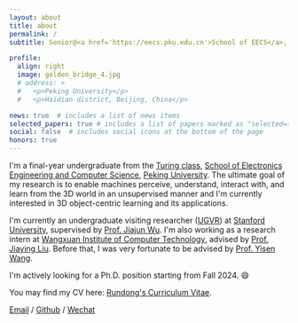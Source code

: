 ```yaml
---
layout: about
title: about
permalink: /
subtitle: Senior@<a href='https://eecs.pku.edu.cn'>School of EECS</a>, <a href='https://www.pku.edu.cn'>Peking University</a>

profile:
  align: right
  image: golden_bridge_4.jpg
  # address: >
  #   <p>Peking University</p>
  #   <p>Haidian district, Beijing, China</p>

news: true  # includes a list of news items
selected_papers: true # includes a list of papers marked as "selected={true}"
social: false  # includes social icons at the bottom of the page
honors: true
---
```

I'm a final-year undergraduate from the [Turing class](https://cfcs.pku.edu.cn/english/research/turing_program/introduction1/index.htm), [School of Electronics Engineering and Computer Science](https://eecs.pku.edu.cn/), [Peking University](https://www.pku.edu.cn/). The ultimate goal of my research is to enable machines perceive, understand, interact with, and learn from the 3D world in an unsupervised manner and I'm currently interested in 3D object-centric learning and its applications.

I'm currently an undergraduate visiting researcher ([UGVR](https://engineering.stanford.edu/students-academics/programs/global-engineering-programs/chinese-ugvr)) at [Stanford University](https://www.stanford.edu/), supervised by [Prof. Jiajun Wu](https://jiajunwu.com/). I'm also working as a research intern at [Wangxuan Institute of Computer Technology](https://www.icst.pku.edu.cn/), advised by [Prof. Jiaying Liu](http://39.96.165.147/people/liujiaying.html).  Before that, I was very fortunate to be advised by [Prof. Yisen Wang](https://yisenwang.github.io/).

I'm actively looking for a Ph.D. position starting from Fall 2024. :smile:

You may find my CV here: [Rundong's Curriculum Vitae](../assets/pdf/Curriculum_Vitae.pdf).

[Email](mailto:rundong_luo@stu.pku.edu.cn) / [Github](https://github.com/Red-Fairy) / [Wechat](../assets/img/wechat.jpg)

<!-- [Hits](https://hits.seeyoufarm.com/api/count/incr/badge.svg?url=https%3A%2F%2Fred-fairy.github.io&count_bg=%2379C83D&title_bg=%23555555&icon=&icon_color=%23E7E7E7&title=hits&edge_flat=false)](https://hits.seeyoufarm.com) -->